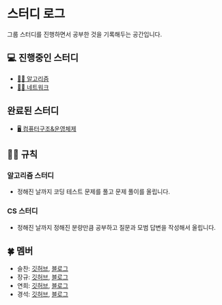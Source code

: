 # 스터디 로그

그룹 스터디를 진행하면서 공부한 것을 기록해두는 공간입니다.

## 💻 진행중인 스터디

- [🧙‍♀️ 알고리즘](/study/algorithms/)
- [🏃‍♀️ 네트워크](/study/network/)

## 완료된 스터디

- [🖥️ 컴퓨터구조&운영체제](/study/os/)

## 👮‍♀️ 규칙

### 알고리즘 스터디
- 정해진 날까지 코딩 테스트 문제를 풀고 문제 풀이를 올립니다.

### CS 스터디
- 정해진 날까지 정해진 분량만큼 공부하고 질문과 모범 답변을 작성해서 올립니다.

## 🍀 멤버

- 슬찬: [깃허브](https://github.com/seulchan), [블로그](https://hogwarts-cs.tistory.com/)
- 장규: [깃허브](https://github.com/MinKevin), [블로그](https://actually94.tistory.com/)
- 연희: [깃허브](https://github.com/lyh951212), [블로그](https://rooftopservant.tistory.com/)
- 경석: [깃허브](https://github.com/moon-July5), [블로그](https://velog.io/@moon-july5)
